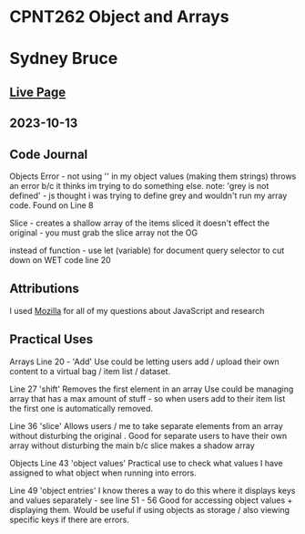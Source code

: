 # CPNT262 Object and Arrays
# Sydney Bruce
## [Live Page](https://sydneyyyc.github.io/cpnt262-objects-and-arrays/)
## 2023-10-13


## Code Journal

Objects Error - not using '' in my object values (making them strings) throws an error b/c it thinks im trying to do something else. 
note: 'grey is not defined' - js thought i was trying to define grey and wouldn't run my array code. 
Found on Line 8


Slice - creates a shallow array of the items sliced it doesn't effect the original - you must grab the slice array not the OG

instead of function - use let (variable) for document query selector to cut down on WET code line 20

## Attributions
I used [Mozilla](https://developer.mozilla.org/en-US/) for all of my questions about JavaScript and research

## Practical Uses

Arrays
Line 20 - 'Add' 
Use could be letting users add / upload their own content to a virtual bag / item list / dataset. 

Line 27 'shift'
Removes the first element in an array
Use could be managing array that has a max amount of stuff - so when users add to their item list the first one is automatically removed. 

Line 36 'slice'
Allows users / me to take separate elements from an array without disturbing the original .
Good for separate users to have their own array without disturbing the main b/c slice makes a shadow array

Objects
Line 43 'object values'
Practical use to check what values I have assigned to what object when running into errors.

Line 49 'object entries'
I know theres a way to do this where it displays keys and values separately  - see line 51 - 56
Good for accessing object values + displaying them. Would be useful if using objects as storage / also viewing specific keys if there are errors. 
